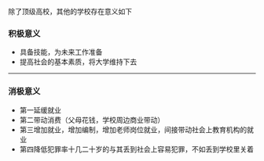 除了顶级高校，其他的学校存在意义如下  
### 积极意义
- 具备技能，为未来工作准备
- 提高社会的基本素质，将大学维持下去
---
### 消极意义
- 第一延缓就业  
- 第二带动消费（父母花钱，学校周边商业带动）  
- 第三增加就业，增加编制，增加老师岗位就业，间接带动社会上教育机构的就业  
- 第四降低犯罪率十几二十岁的与其丢到社会上容易犯罪，不如丢到学校里关着